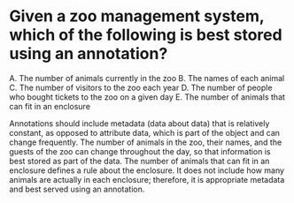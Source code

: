 # Given a zoo management system, which of the following is best stored using an annotation?
A. The number of animals currently in the zoo
B. The names of each animal
C. The number of visitors to the zoo each year
D. The number of people who bought tickets to the zoo on a given day
E. The number of animals that can fit in an enclosure

Annotations should include metadata (data about data) that is relatively constant, as opposed to attribute data, which is part of the object and can change frequently.
The number of animals in the zoo, their names, and the guests of the zoo can change throughout the day, so that information is best stored as part of the data.
The number of animals that can fit in an enclosure defines a rule about the enclosure.
It does not include how many animals are actually in each enclosure; therefore, it is appropriate metadata and best served using an annotation.